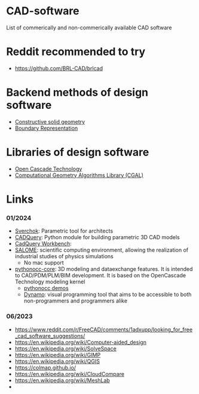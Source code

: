 # CAD-software
List of commerically and non-commerically available CAD software

# Reddit recommended to try
- https://github.com/BRL-CAD/brlcad

# Backend methods of design software
- [Constructive solid geometry](https://en.wikipedia.org/wiki/Constructive_solid_geometry)
- [Boundary Representation](https://en.wikipedia.org/wiki/Boundary_representation)

# Libraries of design software
- [Open Cascade Technology](https://en.wikipedia.org/wiki/Open_Cascade_Technology)
- [Computational Geometry Algorithms Library (CGAL)](https://en.wikipedia.org/wiki/CGAL)

# Links

### 01/2024
- [Sverchok](https://github.com/nortikin/sverchok): Parametric tool for architects
- [CADQuery](https://github.com/CadQuery/cadquery): Python module for building parametric 3D CAD models
- [CadQuery Workbench](https://wiki.freecad.org/CadQuery_Workbench): 
- [SALOME](https://en.wikipedia.org/wiki/Salome_(software)): scientific computing environment, allowing the realization of industrial studies of physics simulations
  - No mac support
- [pythonocc-core](https://github.com/tpaviot/pythonocc-core): 3D modeling and dataexchange features. It is intended to CAD/PDM/PLM/BIM development. It is based on the OpenCascade Technology modeling kernel 
  - [pythonocc demos](https://github.com/tpaviot/pythonocc-demos)
  - [Dynamo](https://github.com/DynamoDS/Dynamo): visual programming tool that aims to be accessible to both non-programmers and programmers alike




### 06/2023
- https://www.reddit.com/r/FreeCAD/comments/1adxupp/looking_for_free_cad_software_suggestions/
- https://en.wikipedia.org/wiki/Computer-aided_design
- https://en.wikipedia.org/wiki/SolveSpace
- https://en.wikipedia.org/wiki/GIMP
- https://en.wikipedia.org/wiki/QGIS
- https://colmap.github.io/
- https://en.wikipedia.org/wiki/CloudCompare
- https://en.wikipedia.org/wiki/MeshLab
- 
